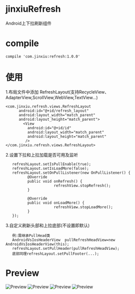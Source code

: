 # jinxiuRefresh
Android上下拉刷新组件

# compile
  ```
  compile 'com.jinxiu:refresh:1.0.0'
  ```
  
#  使用
 1.布局文件中添加 RefreshLayout(支持RecycleView、AdapterView,ScrollView,WebView,TextView...)
  ```
  <com.jinxiu.refresh.views.RefreshLayout
        android:id="@+id/refresh_layout"
        android:layout_width="match_parent"
        android:layout_height="match_parent">
          <View
            android:id="@+id/id"
            android:layout_width="match_parent"
            android:layout_height="match_parent"
           />
  </com.jinxiu.refresh.views.RefreshLayout>
  ```
  
 2.设置下拉和上拉加载是否可用及监听  
  
  ```
     refreshLayout.setIsPullEnable(true);
     refreshLayout.setIsLoadMore(false);
     refreshLayout.setOnPullListener(new OnPullListener() {
            @Override
            public void onRefresh() {
                        refreshView.stopRefresh();
            }

            @Override
            public void onLoadMore() {
                        refreshView.stopLoadMore();
            }
     });
   ```
    
 3.自定义刷新头部和上拉底部(不设置即默认)
  ```
     例:需继承PullHead类
     AndroidVsIosHeaderView  pullRefreshHeadView=new AndroidVsIosHeaderView(this);
     refreshLayout.setPullHeader(pullRefreshHeadView);
     底部同理refreshLayout.setPullFooter(...);
   ```
# Preview
![Preview](./imgs/recycleView.gif)
![Preview](./imgs/ezgif.com-7e41af9515.gif)
![Preview](./imgs/ezgif.com-49507a3c2e.gif)
![Preview](./imgs/ezgif.com-bcb7dcadcd.gif)

